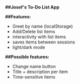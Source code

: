 **##Josef's To-Do List App**

**##Features:**
- Greet by name (localStorage)
- Add/Delete list items
- interactivity with list items
- saves items between sessions
- light/dark mode

**##Possible features:**
- Change name button
- Title + description per item
- Time-sensitive items
